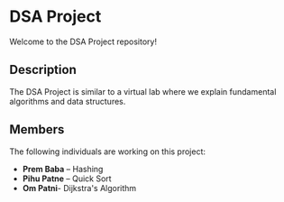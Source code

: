 # DSA Project

Welcome to the DSA Project repository!

## Description

The DSA Project is similar to a virtual lab where we explain fundamental algorithms and data structures.

## Members

The following individuals are working on this project:

- **Prem Baba** – Hashing
- **Pihu Patne** – Quick Sort
- **Om Patni**- Dijkstra's Algorithm



